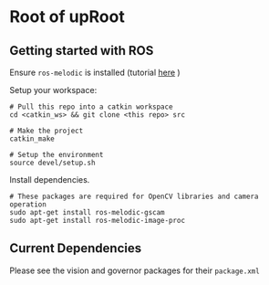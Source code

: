 # Root of upRoot

## Getting started with ROS
Ensure `ros-melodic` is installed (tutorial [here](http://wiki.ros.org/melodic/Installation/Ubuntu) )

Setup your workspace:
```
# Pull this repo into a catkin workspace
cd <catkin_ws> && git clone <this repo> src

# Make the project
catkin_make

# Setup the environment
source devel/setup.sh
```

Install dependencies.
```
# These packages are required for OpenCV libraries and camera operation
sudo apt-get install ros-melodic-gscam
sudo apt-get install ros-melodic-image-proc
```

## Current Dependencies
Please see the vision and governor packages for their `package.xml`
